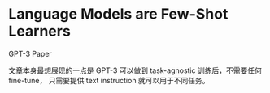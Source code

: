 # Language Models are Few-Shot Learners
GPT-3 Paper

文章本身最想展现的一点是 GPT-3 可以做到 task-agnostic 训练后，不需要任何 fine-tune， 只需要提供 text instruction 就可以用于不同任务。